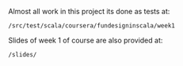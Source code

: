Almost all work in this project its done as tests at:

```
/src/test/scala/coursera/fundesigninscala/week1
```

Slides of week 1 of course are also provided at:

```
/slides/
```